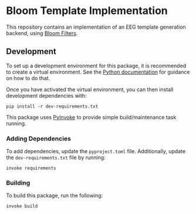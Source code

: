 # Bloom Template Implementation

This repository contains an implementation of an EEG template generation backend, using [Bloom Filters](https://w.wiki/39oG).

## Development

To set up a development environment for this package, it is recommended to create a virtual environment. See the
[Python documentation](https://docs.python.org/3/library/venv.html) for guidance on how to do that.

Once you have activated the virtual environment, you can then install development dependencies with:

```shell
pip install -r dev-requirements.txt
```

This package uses [PyInvoke](https://github.com/pyinvoke/invoke) to provide simple build/maintenance task running.

### Adding Dependencies

To add dependencies, update the `pyproject.toml` file. Additionally, update the `dev-requirements.txt` file by 
running:

```shell
invoke requirements
```

### Building

To build this package, run the following:

```shell
invoke build
```

